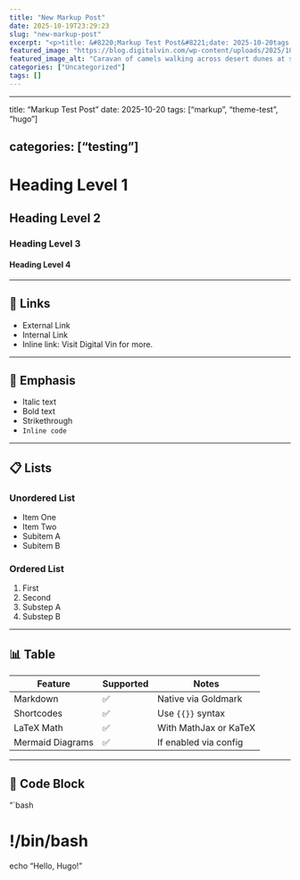 ```yaml
---
title: "New Markup Post"
date: 2025-10-19T23:29:23
slug: "new-markup-post"
excerpt: "<p>title: &#8220;Markup Test Post&#8221;date: 2025-10-20tags: [&#8220;markup&#8221;, &#8220;theme-test&#8221;, &#8220;hugo&#8221;] categories: [&#8220;testing&#8221;] Heading Level 1 Heading Level 2 Heading Level 3 Heading Level 4 🔗 Links 📌 Emphasis 📋 Lists Unordered List Ordered List 📊 Table Feature Supported Notes Markdown ✅ Native via Goldmark Shortcodes ✅ Use {{&lt; &gt;}} syntax LaTeX Math ✅ With MathJax or KaTeX [&hellip;]</p> "
featured_image: "https://blog.digitalvin.com/wp-content/uploads/2025/10/0zl_jukjzyq.jpg"
featured_image_alt: "Caravan of camels walking across desert dunes at sunset"
categories: ["Uncategorized"]
tags: []
---
```


---

title: &#8220;Markup Test Post&#8221;
date: 2025-10-20
tags: [&#8220;markup&#8221;, &#8220;theme-test&#8221;, &#8220;hugo&#8221;]

## categories: [&#8220;testing&#8221;]

# Heading Level 1

## Heading Level 2

### Heading Level 3

#### Heading Level 4

---

## 🔗 Links

- External Link
- Internal Link
- Inline link: Visit Digital Vin for more.

---

## 📌 Emphasis

- Italic text
- Bold text
- Strikethrough
- `Inline code`

---

## 📋 Lists

### Unordered List

- Item One
- Item Two
- Subitem A
- Subitem B

### Ordered List

1. First
2. Second
3. Substep A
4. Substep B

---

## 📊 Table

| Feature | Supported | Notes |
|---|---|---|
| Markdown | ✅ | Native via Goldmark |
| Shortcodes | ✅ | Use `{{}}` syntax |
| LaTeX Math | ✅ | With MathJax or KaTeX |
| Mermaid Diagrams | ✅ | If enabled via config |

---

## 🧱 Code Block

&#8220;`bash

# !/bin/bash

echo &#8220;Hello, Hugo!&#8221;
